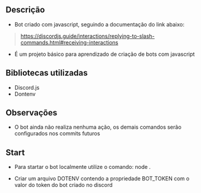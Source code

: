 ## Descrição

- Bot criado com javascript, seguindo a documentação do link abaixo:

> https://discordjs.guide/interactions/replying-to-slash-commands.html#receiving-interactions

- É um projeto básico para aprendizado de criação de bots com javascript

## Bibliotecas utilizadas

- Discord.js
- Dontenv

## Observações

- O bot ainda não realiza nenhuma ação, os demais comandos serão configurados nos commits futuros

## Start

- Para startar o bot localmente utilize o comando: node .

- Criar um arquivo DOTENV contendo a propriedade BOT_TOKEN com o valor do token do bot criado no discord
